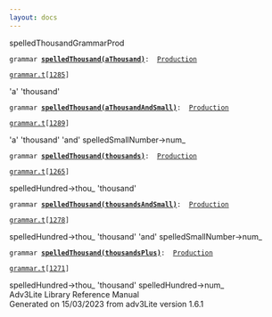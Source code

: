 ```yaml
---
layout: docs
---
```

<span class="title">spelledThousand</span><span class="type">GrammarProd</span>

`grammar `**[`spelledThousand(aThousand)`](../object/spelledThousand(aThousand).html)**` :   `[`Production`](../object/Production.html)

[`grammar.t`](../file/grammar.t.html)`[`[`1285`](../source/grammar.t.html#1285)`]`



'a' 'thousand'



`grammar `**[`spelledThousand(aThousandAndSmall)`](../object/spelledThousand(aThousandAndSmall).html)**` :   `[`Production`](../object/Production.html)

[`grammar.t`](../file/grammar.t.html)`[`[`1289`](../source/grammar.t.html#1289)`]`



'a' 'thousand' 'and' spelledSmallNumber-\>num\_  



`grammar `**[`spelledThousand(thousands)`](../object/spelledThousand(thousands).html)**` :   `[`Production`](../object/Production.html)

[`grammar.t`](../file/grammar.t.html)`[`[`1265`](../source/grammar.t.html#1265)`]`



spelledHundred-\>thou\_ 'thousand'  



`grammar `**[`spelledThousand(thousandsAndSmall)`](../object/spelledThousand(thousandsAndSmall).html)**` :   `[`Production`](../object/Production.html)

[`grammar.t`](../file/grammar.t.html)`[`[`1278`](../source/grammar.t.html#1278)`]`



spelledHundred-\>thou\_ 'thousand' 'and' spelledSmallNumber-\>num\_  



`grammar `**[`spelledThousand(thousandsPlus)`](../object/spelledThousand(thousandsPlus).html)**` :   `[`Production`](../object/Production.html)

[`grammar.t`](../file/grammar.t.html)`[`[`1271`](../source/grammar.t.html#1271)`]`



spelledHundred-\>thou\_ 'thousand' spelledHundred-\>num\_  
Adv3Lite Library Reference Manual  
Generated on 15/03/2023 from adv3Lite version 1.6.1


